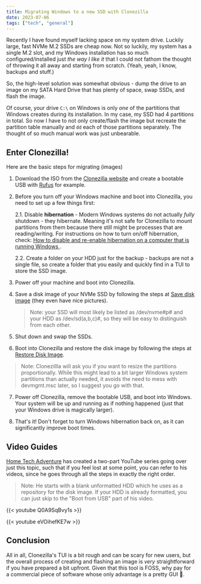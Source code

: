 ```yaml
---
title: Migrating Windows to a new SSD with Clonezilla
date: 2023-07-06
tags: ["tech", "general"]
---
```


Recently I have found myself lacking space on my system drive. Luckily large, fast NVMe M.2 SSDs are cheap now.
Not so luckily, my system has a single M.2 slot, and my Windows installation has so much configured/installed
just _the way I like it_ that I could not fathom the thought of throwing it all away and starting from scratch. (Yeah, yeah, I know, backups and stuff.)

So, the high-level solution was somewhat obvious - dump the drive to an image on my SATA Hard Drive that has plenty of space, swap SSDs, and flash the image. 

Of course, your drive `C:\` on Windows is only _one_ of the partitions that Windows creates during 
its installation. In my case, my SSD had 4 partitions in total. So now I have to not only create/flash
the image but recreate the partition table manually and `dd` each of those partitions separately. The thought of so much manual work was just unbearable.

## Enter Clonezilla!

Here are the basic steps for migrating (images)

1. Download the ISO from the [Clonezilla website](https://clonezilla.org/downloads/download.php?branch=alternative) and create a bootable USB with [Rufus](https://rufus.ie/en/) for example.

2. Before you turn off your Windows machine and boot into Clonezilla, you need to set up a few things first:

    2.1. Disable **hibernation** - Modern Windows systems do not actually _fully_ shutdown - they hibernate. Meaning it's not safe for Clonezilla to mount partitions from them because there still might be processes that are reading/writing. For instructions on how to turn on/off hibernation, check: [How to disable and re-enable hibernation on a computer that is running Windows
](https://learn.microsoft.com/en-us/troubleshoot/windows-client/deployment/disable-and-re-enable-hibernation).

    2.2. Create a folder on your HDD just for the backup - backups are not a single file, so create a folder that you easily and quickly find in a TUI to store the SSD image.


3. Power off your machine and boot into Clonezilla.

4. Save a disk image of your NVMe SSD by following the steps at [Save disk image](https://clonezilla.org/show-live-doc-content.php?topic=clonezilla-live/doc/01_Save_disk_image) (they even have nice pictures).
    > Note: your SSD will most likely be listed as /dev/nvme#p# and your HDD as /dev/sd(a,b,c)#, so they will be easy to distinguish from each other.

5. Shut down and swap the SSDs.

6. Boot into Clonezilla and restore the disk image by following the steps at [Restore Disk Image](https://clonezilla.org/show-live-doc-content.php?topic=clonezilla-live/doc/02_Restore_disk_image).

 > Note: Clonezillla will ask you if you want to resize the partitions proportionally. While this might lead to a bit larger Windows system partitions than actually needed, it avoids the need to mess with devmgmt.msc later, so I suggest you go with that.

 7. Power off Clonezilla, remove the bootable USB, and boot into Windows. Your system will be up and running as if nothing happened (just that your Windows drive is magically larger).

 8. That's it! Don't forget to turn Windows hibernation back on, as it can significantly improve boot times.

 ## Video Guides

 
[Home Tech Adventure](https://www.youtube.com/@hometechadventure4462) has created a two-part YouTube series going over just this topic, such that if you feel lost at some point, 
you can refer to his videos, since he goes through all the steps in exactly the right order.

> Note: He starts with a blank unformatted HDD which he uses as a repository for the disk image. If your HDD is already formatted, you can just skip to the "Boot from USB" part of his video.


{{< youtube Q0A9SqBvy1s >}}

{{< youtube eVOihefKE7w >}}


## Conclusion

All in all, Clonezilla's TUI is a bit rough and can be scary for new users, but the overall process of creating and flashing an image is _very_ straightforward if you have prepared a bit upfront. 
Given that this tool is FOSS, why pay for a commercial piece of software whose only advantage is a pretty GUI 🙂.

